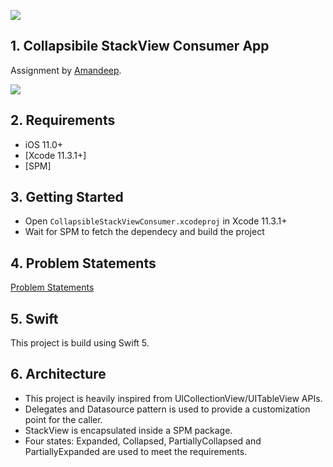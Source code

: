 ![](docs/stackview.gif)

## 1. Collapsibile StackView Consumer App

Assignment by [Amandeep](mailto:amandeep.saluja21@gmail.com).

![](docs/Screenshot.png)

## 2. Requirements
- iOS 11.0+
- [Xcode 11.3.1+]
- [SPM]


## 3. Getting Started
- Open `CollapsibleStackViewConsumer.xcodeproj` in Xcode 11.3.1+
- Wait for SPM to fetch the dependecy and build the project

## 4. Problem Statements
[Problem Statements](docs/problem_statement.pdf)

## 5. Swift
This project is build using Swift 5.

## 6. Architecture
- This project is heavily inspired from UICollectionView/UITableView APIs.
- Delegates and Datasource pattern is used to provide a customization point for the caller.
- StackView is encapsulated inside a SPM package.
- Four states: Expanded, Collapsed, PartiallyCollapsed and PartiallyExpanded are used to meet the requirements.
